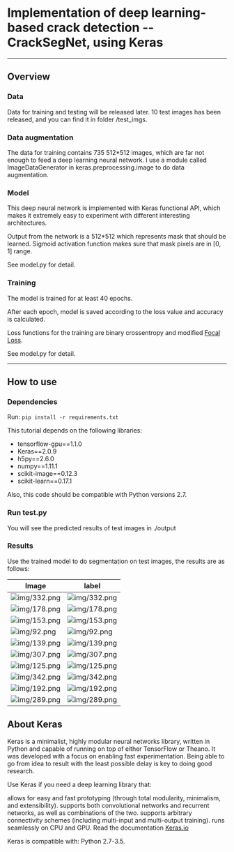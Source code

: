 # Implementation of deep learning-based crack detection -- CrackSegNet, using Keras



---

## Overview

### Data

Data for training and testing will be released later.
10 test images has been released, and you can find it in folder /test_imgs.

### Data augmentation

The data for training contains 735 512*512 images, which are far not enough to feed a deep learning neural network. I use a module called ImageDataGenerator in keras.preprocessing.image to do data augmentation.




### Model


This deep neural network is implemented with Keras functional API, which makes it extremely easy to experiment with different interesting architectures.

Output from the network is a 512*512 which represents mask that should be learned. Sigmoid activation function makes sure that mask pixels are in \[0, 1\] range.

See model.py for detail.

### Training

The model is trained for at least 40 epochs.

After each epoch, model is saved according to the loss value and accuracy is calculated.

Loss functions for the training are binary crossentropy and modified [Focal Loss](http://arxiv.org/abs/1708.02002).

See model.py for detail.


---

## How to use

### Dependencies

Run:
`pip install -r requirements.txt`

This tutorial depends on the following libraries:

* tensorflow-gpu==1.1.0
* Keras==2.0.9
* h5py==2.6.0
* numpy==1.11.1
* scikit-image==0.12.3
* scikit-learn==0.17.1


Also, this code should be compatible with Python versions 2.7.


### Run test.py

You will see the predicted results of test images in ./output



### Results

Use the trained model to do segmentation on test images, the results are as follows:

| Image | label |
| ------ | ------ |
|![img/332.png](test_imgs/332.png) |![img/332.png](output/332.png)|
|![img/178.png](test_imgs/178.png) |![img/178.png](output/178.png)|
|![img/153.png](test_imgs/153.png) |![img/153.png](output/153.png)|
|![img/92.png](test_imgs/92.png) |![img/92.png](output/92.png)|
|![img/139.png](test_imgs/139.png) |![img/139.png](output/139.png)|
|![img/307.png](test_imgs/307.png) |![img/307.png](output/307.png)|
|![img/125.png](test_imgs/125.png) |![img/125.png](output/125.png)|
|![img/342.png](test_imgs/342.png) |![img/342.png](output/342.png)|
|![img/192.png](test_imgs/192.png) |![img/192.png](output/192.png)|
|![img/289.png](test_imgs/289.png) |![img/289.png](output/289.png)|




## About Keras

Keras is a minimalist, highly modular neural networks library, written in Python and capable of running on top of either TensorFlow or Theano. It was developed with a focus on enabling fast experimentation. Being able to go from idea to result with the least possible delay is key to doing good research.

Use Keras if you need a deep learning library that:

allows for easy and fast prototyping (through total modularity, minimalism, and extensibility).
supports both convolutional networks and recurrent networks, as well as combinations of the two.
supports arbitrary connectivity schemes (including multi-input and multi-output training).
runs seamlessly on CPU and GPU.
Read the documentation [Keras.io](http://keras.io/)

Keras is compatible with: Python 2.7-3.5.
